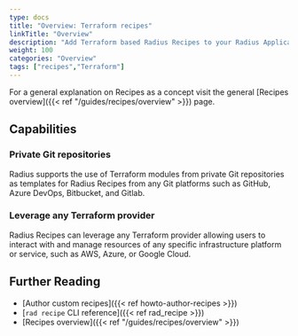 ```yaml
---
type: docs
title: "Overview: Terraform recipes"
linkTitle: "Overview"
description: "Add Terraform based Radius Recipes to your Radius Application"
weight: 100
categories: "Overview"
tags: ["recipes","Terraform"]
---
```


For a general explanation on Recipes as a concept visit the general [Recipes overview]({{< ref "/guides/recipes/overview" >}}) page.

## Capabilities

### Private Git repositories

Radius supports the use of Terraform modules from private Git repositories as templates for Radius Recipes from any Git platforms such as GitHub, Azure DevOps, Bitbucket, and Gitlab.

### Leverage any Terraform provider

Radius Recipes can leverage any Terraform provider allowing users to interact with and manage resources of any specific infrastructure platform or service, such as AWS, Azure, or Google Cloud.

## Further Reading

- [Author custom recipes]({{< ref howto-author-recipes >}})
- [`rad recipe` CLI reference]({{< ref rad_recipe >}})
- [Recipes overview]({{< ref "/guides/recipes/overview" >}})
